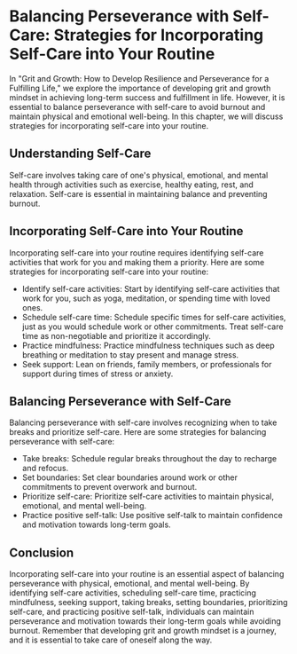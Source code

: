 Balancing Perseverance with Self-Care: Strategies for Incorporating Self-Care into Your Routine
========================================================================================================

In "Grit and Growth: How to Develop Resilience and Perseverance for a Fulfilling Life," we explore the importance of developing grit and growth mindset in achieving long-term success and fulfillment in life. However, it is essential to balance perseverance with self-care to avoid burnout and maintain physical and emotional well-being. In this chapter, we will discuss strategies for incorporating self-care into your routine.

Understanding Self-Care
-----------------------

Self-care involves taking care of one's physical, emotional, and mental health through activities such as exercise, healthy eating, rest, and relaxation. Self-care is essential in maintaining balance and preventing burnout.

Incorporating Self-Care into Your Routine
-----------------------------------------

Incorporating self-care into your routine requires identifying self-care activities that work for you and making them a priority. Here are some strategies for incorporating self-care into your routine:

* Identify self-care activities: Start by identifying self-care activities that work for you, such as yoga, meditation, or spending time with loved ones.
* Schedule self-care time: Schedule specific times for self-care activities, just as you would schedule work or other commitments. Treat self-care time as non-negotiable and prioritize it accordingly.
* Practice mindfulness: Practice mindfulness techniques such as deep breathing or meditation to stay present and manage stress.
* Seek support: Lean on friends, family members, or professionals for support during times of stress or anxiety.

Balancing Perseverance with Self-Care
-------------------------------------

Balancing perseverance with self-care involves recognizing when to take breaks and prioritize self-care. Here are some strategies for balancing perseverance with self-care:

* Take breaks: Schedule regular breaks throughout the day to recharge and refocus.
* Set boundaries: Set clear boundaries around work or other commitments to prevent overwork and burnout.
* Prioritize self-care: Prioritize self-care activities to maintain physical, emotional, and mental well-being.
* Practice positive self-talk: Use positive self-talk to maintain confidence and motivation towards long-term goals.

Conclusion
----------

Incorporating self-care into your routine is an essential aspect of balancing perseverance with physical, emotional, and mental well-being. By identifying self-care activities, scheduling self-care time, practicing mindfulness, seeking support, taking breaks, setting boundaries, prioritizing self-care, and practicing positive self-talk, individuals can maintain perseverance and motivation towards their long-term goals while avoiding burnout. Remember that developing grit and growth mindset is a journey, and it is essential to take care of oneself along the way.
